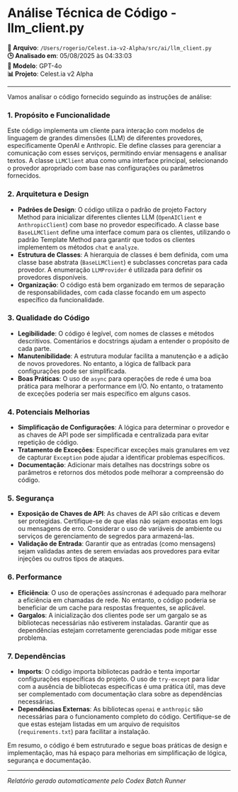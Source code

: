 # Análise Técnica de Código - llm_client.py

**📁 Arquivo**: `/Users/rogerio/Celest.ia-v2-Alpha/src/ai/llm_client.py`  
**🕒 Analisado em**: 05/08/2025 às 04:33:03  
**🤖 Modelo**: GPT-4o  
**📊 Projeto**: Celest.ia v2 Alpha  

---

Vamos analisar o código fornecido seguindo as instruções de análise:

### 1. Propósito e Funcionalidade
Este código implementa um cliente para interação com modelos de linguagem de grandes dimensões (LLM) de diferentes provedores, especificamente OpenAI e Anthropic. Ele define classes para gerenciar a comunicação com esses serviços, permitindo enviar mensagens e analisar textos. A classe `LLMClient` atua como uma interface principal, selecionando o provedor apropriado com base nas configurações ou parâmetros fornecidos.

### 2. Arquitetura e Design
- **Padrões de Design**: O código utiliza o padrão de projeto Factory Method para inicializar diferentes clientes LLM (`OpenAIClient` e `AnthropicClient`) com base no provedor especificado. A classe base `BaseLLMClient` define uma interface comum para os clientes, utilizando o padrão Template Method para garantir que todos os clientes implementem os métodos `chat` e `analyze`.
- **Estrutura de Classes**: A hierarquia de classes é bem definida, com uma classe base abstrata (`BaseLLMClient`) e subclasses concretas para cada provedor. A enumeração `LLMProvider` é utilizada para definir os provedores disponíveis.
- **Organização**: O código está bem organizado em termos de separação de responsabilidades, com cada classe focando em um aspecto específico da funcionalidade.

### 3. Qualidade do Código
- **Legibilidade**: O código é legível, com nomes de classes e métodos descritivos. Comentários e docstrings ajudam a entender o propósito de cada parte.
- **Manutenibilidade**: A estrutura modular facilita a manutenção e a adição de novos provedores. No entanto, a lógica de fallback para configurações pode ser simplificada.
- **Boas Práticas**: O uso de `async` para operações de rede é uma boa prática para melhorar a performance em I/O. No entanto, o tratamento de exceções poderia ser mais específico em alguns casos.

### 4. Potenciais Melhorias
- **Simplificação de Configurações**: A lógica para determinar o provedor e as chaves de API pode ser simplificada e centralizada para evitar repetição de código.
- **Tratamento de Exceções**: Especificar exceções mais granulares em vez de capturar `Exception` pode ajudar a identificar problemas específicos.
- **Documentação**: Adicionar mais detalhes nas docstrings sobre os parâmetros e retornos dos métodos pode melhorar a compreensão do código.

### 5. Segurança
- **Exposição de Chaves de API**: As chaves de API são críticas e devem ser protegidas. Certifique-se de que elas não sejam expostas em logs ou mensagens de erro. Considerar o uso de variáveis de ambiente ou serviços de gerenciamento de segredos para armazená-las.
- **Validação de Entrada**: Garantir que as entradas (como mensagens) sejam validadas antes de serem enviadas aos provedores para evitar injeções ou outros tipos de ataques.

### 6. Performance
- **Eficiência**: O uso de operações assíncronas é adequado para melhorar a eficiência em chamadas de rede. No entanto, o código poderia se beneficiar de um cache para respostas frequentes, se aplicável.
- **Gargalos**: A inicialização dos clientes pode ser um gargalo se as bibliotecas necessárias não estiverem instaladas. Garantir que as dependências estejam corretamente gerenciadas pode mitigar esse problema.

### 7. Dependências
- **Imports**: O código importa bibliotecas padrão e tenta importar configurações específicas do projeto. O uso de `try-except` para lidar com a ausência de bibliotecas específicas é uma prática útil, mas deve ser complementado com documentação clara sobre as dependências necessárias.
- **Dependências Externas**: As bibliotecas `openai` e `anthropic` são necessárias para o funcionamento completo do código. Certifique-se de que estas estejam listadas em um arquivo de requisitos (`requirements.txt`) para facilitar a instalação.

Em resumo, o código é bem estruturado e segue boas práticas de design e implementação, mas há espaço para melhorias em simplificação de lógica, segurança e documentação.

---

*Relatório gerado automaticamente pelo Codex Batch Runner*
